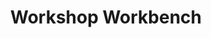 ---
layout: equipment
title: Workshop Workbench
permalink: /docs/equipment/workshop_workbench/
name: Workshop Workbench
parent: Equipment
picture: /assets/equipmentphotos/electronicsbench.jpg
description: |
  Dremel tool - 4000 series. Includes 50-piece accessory set & drill press workstation 
  Cordless drill - Ryobi RPD18C 
  Staple gun - Ryobi R18ST50
  Palm sander - Ryobi RPS18 
  Drill press
  Mini vacuum - Ryobi RHV18 Mini vacuum
  Assorted hand tools, bits and accessorie

rate: Red
qty: 1


resources:
  - title: PUT LINKS TO ALL THE INDIVIDUAL MANUALS HERE
    link: https://example.com/laser-cutting-basics
  - title: Advanced Engraving Techniques
    link: https://example.com/advanced-engraving
---